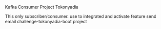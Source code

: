 Kafka Consumer Project Tokonyadia

This only subscriber/consumer. 
use to integrated and activate feature send email challenge-tokonyadia-boot project
